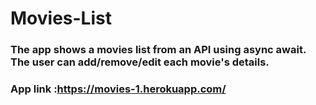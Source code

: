# Movies-List

### The app shows a movies list from an API using async await. The user can add/remove/edit each movie's details.
### App link :https://movies-1.herokuapp.com/
